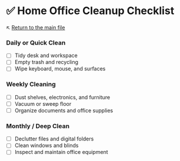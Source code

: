 # ✅ Home Office Cleanup Checklist

↖️ [Return to the main file](../README.md)

### Daily or Quick Clean

- [ ] Tidy desk and workspace
- [ ] Empty trash and recycling
- [ ] Wipe keyboard, mouse, and surfaces

### Weekly Cleaning

- [ ] Dust shelves, electronics, and furniture
- [ ] Vacuum or sweep floor
- [ ] Organize documents and office supplies

### Monthly / Deep Clean

- [ ] Declutter files and digital folders
- [ ] Clean windows and blinds
- [ ] Inspect and maintain office equipment
